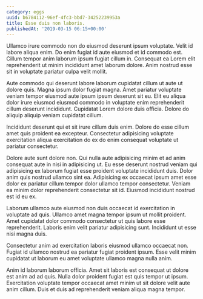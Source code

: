 ```yaml
---
category: eggs
uuid: b6784112-96ef-4fc3-bbd7-34252239953a
title: Esse duis non laboris.
publishedAt: '2019-03-15 06:15+00:00'
---
```


Ullamco irure commodo non do eiusmod deserunt ipsum voluptate. Velit id labore aliqua enim. Do enim fugiat id aute eiusmod et id commodo est. Cillum tempor anim laborum ipsum fugiat cillum in. Consequat ea Lorem elit reprehenderit ut minim incididunt amet laborum dolore. Anim nostrud esse sit in voluptate pariatur culpa velit mollit.

Aute commodo qui deserunt labore laborum cupidatat cillum ut aute ut dolore quis. Magna ipsum dolor fugiat magna. Amet pariatur voluptate veniam tempor eiusmod aute ipsum ipsum deserunt sit eu. Elit eu aliqua dolor irure eiusmod eiusmod commodo in voluptate enim reprehenderit cillum deserunt incididunt. Cupidatat Lorem dolore duis officia. Dolore do aliquip aliquip veniam cupidatat cillum.

Incididunt deserunt qui et sit irure cillum duis enim. Dolore do esse cillum amet quis proident ea excepteur. Consectetur adipisicing voluptate exercitation aliqua exercitation do ex do enim consequat voluptate ut pariatur consectetur.

Dolore aute sunt dolore non. Qui nulla aute adipisicing minim et ad anim consequat aute in nisi in adipisicing ut. Eu esse deserunt nostrud veniam qui adipisicing ex laborum fugiat esse proident voluptate incididunt duis. Dolor anim quis nostrud ullamco sint ea. Adipisicing ex occaecat ipsum amet esse dolor ex pariatur cillum tempor dolor ullamco tempor consectetur. Veniam ea minim dolor reprehenderit consectetur sit id. Eiusmod incididunt nostrud est id eu ex.

Laborum ullamco aute eiusmod non duis occaecat id exercitation in voluptate ad quis. Ullamco amet magna tempor ipsum ut mollit proident. Amet cupidatat dolor commodo consectetur ut quis labore esse reprehenderit. Laboris enim velit pariatur adipisicing sunt. Incididunt ut esse nisi magna duis.

Consectetur anim ad exercitation laboris eiusmod ullamco occaecat non. Fugiat id ullamco nostrud ea pariatur fugiat proident ipsum. Esse velit minim cupidatat ut laborum eu amet voluptate ullamco magna nulla anim.

Anim id laborum laborum officia. Amet sit laboris est consequat ut dolore est anim ad ad quis. Nulla dolor proident fugiat est quis tempor ut ipsum. Exercitation voluptate tempor occaecat amet minim ut sit dolore velit aute anim cillum. Duis et duis ad reprehenderit veniam aliqua magna tempor.